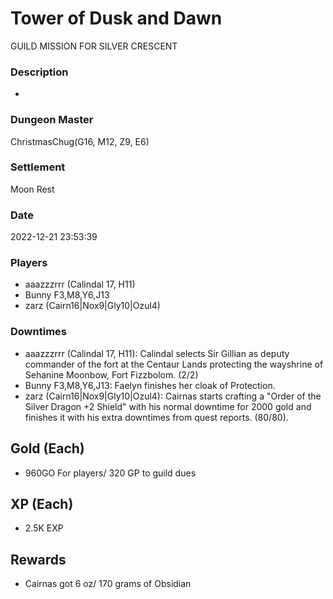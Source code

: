 # Tower of Dusk and Dawn
GUILD MISSION FOR SILVER CRESCENT
### Description
-
### Dungeon Master
ChristmasChug(G16, M12, Z9, E6)
### Settlement
Moon Rest
### Date
2022-12-21 23:53:39
### Players
* aaazzzrrr (Calindal 17, H11)
* Bunny F3,M8,Y6,J13
* zarz (Cairn16|Nox9|Gly10|Ozul4)
### Downtimes
* aaazzzrrr (Calindal 17, H11): Calindal selects Sir Gillian as deputy commander of the fort at the Centaur Lands protecting the wayshrine of Sehanine Moonbow, Fort Fizzbolom. (2/2)
* Bunny F3,M8,Y6,J13: Faelyn finishes her cloak of Protection.
* zarz (Cairn16|Nox9|Gly10|Ozul4): Cairnas starts crafting a "Order of the Silver Dragon +2 Shield" with his normal downtime for 2000 gold and finishes it with his extra downtimes from quest reports. (80/80).
## Gold (Each)
* 960GO For players/ 320 GP to guild dues
## XP (Each)
* 2.5K EXP
## Rewards
* Cairnas got 6 oz/ 170 grams of Obsidian